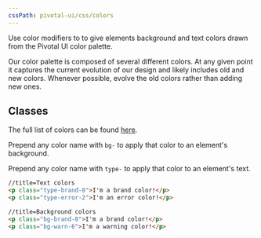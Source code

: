 ```yaml
---
cssPath: pivotal-ui/css/colors
---
```


Use color modifiers to to give elements background and text colors drawn from the Pivotal UI color palette.

Our color palette is composed of several different colors. At any given point it captures the current
evolution of our design and likely includes old and new colors. Whenever possible, evolve the old
colors rather than adding new ones.

## Classes

The full list of colors can be found [here](/modifiers/colors/palette).

Prepend any color name with `bg-` to apply that color to an element's background.

Prepend any color name with `type-` to apply that color to an element's text.

```html
//title=Text colors
<p class="type-brand-8">I'm a brand color!</p>
<p class="type-error-2">I'm an error color!</p>
```

```html
//title=Background colors
<p class="bg-brand-8">I'm a brand color!</p>
<p class="bg-warn-6">I'm a warning color!</p>
```